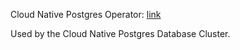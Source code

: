 Cloud Native Postgres Operator: [link](https://github.com/cloudnative-pg/charts)

Used by the Cloud Native Postgres Database Cluster.
